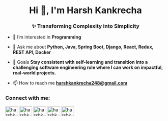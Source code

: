 <h1 align="center">Hi 👋, I'm Harsh Kankrecha</h1>
<h3 align="center">✨ Transforming Complexity into Simplicity</h3>

- 👀 I’m interested in **Programming**

- 💬 Ask me about **Python, Java, Spring Boot, Django, React, Redux, REST API, Docker**

- 📌 Goals **Stay consistent with self-learning and transition into a challenging software engineering role where I can work on impactful, real-world projects.**

- 📫 How to reach me **harshkankrecha248@gmail.com**

<h3 align="left">Connect with me:</h3>
<p align="left">
<a href="https://instagram.com/harshk_52" target="blank"><img align="center" src="https://raw.githubusercontent.com/rahuldkjain/github-profile-readme-generator/master/src/images/icons/Social/instagram.svg" alt="harshk_52" height="30" width="40" /></a>
<a href="https://www.codechef.com/users/harshk_52" target="blank"><img align="center" src="https://www.google.com/url?sa=i&url=https%3A%2F%2Fwww.pinterest.com%2Fpin%2Fcodechef--381539399661661429%2F&psig=AOvVaw0zlR0LLN9ypxODDQdOm0UW&ust=1745822125464000&source=images&cd=vfe&opi=89978449&ved=0CBEQjRxqFwoTCKju0a_M94wDFQAAAAAdAAAAABAE" alt="harshk_52" height="30" width="40" /></a>
<a href="https://www.hackerrank.com/harshkankrecha52" target="blank"><img align="center" src="https://raw.githubusercontent.com/rahuldkjain/github-profile-readme-generator/master/src/images/icons/Social/hackerrank.svg" alt="harshkankrecha52" height="30" width="40" /></a>
<a href="https://codeforces.com/profile/harshk_52" target="blank"><img align="center" src="https://raw.githubusercontent.com/rahuldkjain/github-profile-readme-generator/master/src/images/icons/Social/codeforces.svg" alt="harshk_52" height="30" width="40" /></a>
<a href="https://www.leetcode.com/harshk_52" target="blank"><img align="center" src="https://raw.githubusercontent.com/rahuldkjain/github-profile-readme-generator/master/src/images/icons/Social/leet-code.svg" alt="harshk_52" height="30" width="40" /></a>
</p>
